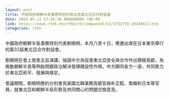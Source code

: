 ```yaml
---
layout: post
title: 中國政府朝鮮半島事務特別代表出席東北亞合作對話會
date: 2024-05-11 17:26:36.000000000 +08:00
link: https://news.rthk.hk/rthk/ch/component/k2/1752770-20240511.htm
categories: rthk
---
```


中國政府朝鮮半島事務特別代表劉曉明，本月八至十日，應邀出席在日本東京舉行的第32屆東北亞合作對話會。

劉曉明在會上發表主旨演講，強調中方為促進東北亞安全與合作作出積極貢獻，為推動朝鮮半島等熱點問題政治解決發揮建設性作用。中方願同各方一道，共同致力於東北亞和平、發展與穩定。

會議期間，劉曉明應約分別會見美國北韓事務高級官員朴正鉉、南韓和日本等官員，就東北亞和朝鮮半島形勢及共同關心的問題交換意見。
